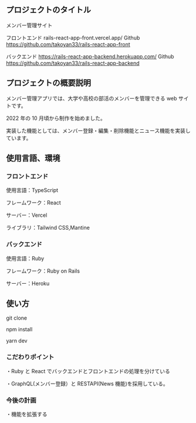 ## プロジェクトのタイトル

メンバー管理サイト

フロントエンド
rails-react-app-front.vercel.app/
Github
https://github.com/takoyan33/rails-react-app-front

バックエンド
https://rails-react-app-backend.herokuapp.com/
Github
https://github.com/takoyan33/rails-react-app-backend

## プロジェクトの概要説明

メンバー管理アプリでは、大学や高校の部活のメンバーを管理できる web サイトです。

2022 年の 10 月頃から制作を始めました。

実装した機能としては、メンバー登録・編集・削除機能とニュース機能を実装しています。

## 使用言語、環境

### フロントエンド

使用言語：TypeScript

フレームワーク：React

サーバー：Vercel

ライブラリ：Tailwind CSS,Mantine

### バックエンド

使用言語：Ruby

フレームワーク：Ruby on Rails

サーバー：Heroku

## 使い方

git clone

npm install

yarn dev

### こだわりポイント

・Ruby と React でバックエンドとフロントエンドの処理を分けている

・GraphQL(メンバー登録）と RESTAPI(News 機能)を採用している。

### 今後の計画

・機能を拡張する

